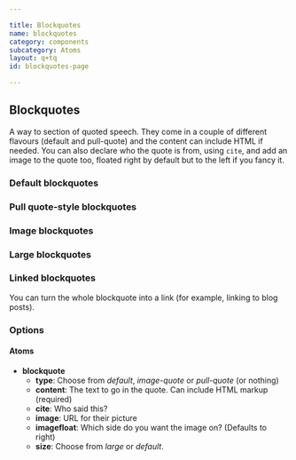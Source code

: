 ```yaml
---

title: Blockquotes
name: blockquotes
category: components
subcategory: Atoms
layout: q+tq
id: blockquotes-page

---
```


## Blockquotes

A way to section of quoted speech. They come in a couple of different flavours (default and pull-quote) and the content can include HTML if needed. You can also declare who the quote is from, using `cite`, and add an image to the quote too, floated right by default but to the left if you fancy it.

### Default blockquotes

<script>
component("blockquote", { "content": "<p>Through being involved with University of York cycling club I have discovered almost every village, every landmark, every hill, every Yorkshire oddity within a 30-mile radius of York.</p>"});
</script>
<script>
component("blockquote", { "content": "<p>Through being involved with University of York cycling club I have discovered almost every village, every landmark, every hill, every Yorkshire oddity within a 30-mile radius of York.</p>", "cite": "<p>Madeline, PhD student.</p>"});
</script>
<script>
component("blockquote", { "content": "<p>Through being involved with University of York cycling club I have discovered almost every village, every landmark, every hill, every Yorkshire oddity within a 30-mile radius of York.</p>", "cite": "<p>Madeline, PhD student.</p>", "image": "../media/madeline-250px.jpg"});
</script>
<script>
component("blockquote", { "content": "<p>Through being involved with University of York cycling club I have discovered almost every village, every landmark, every hill, every Yorkshire oddity within a 30-mile radius of York.</p>", "cite": "<p>Madeline, PhD student.</p>", "image": "../media/madeline-250px.jpg", "imagefloat":"left"});
</script>

### Pull quote-style blockquotes

<script>
component("blockquote", { "type": "pull-quote", "content": "<p>Through being involved with University of York cycling club I have discovered almost every village, every landmark, every hill, every Yorkshire oddity within a 30-mile radius of York.</p>"});
</script>
<script>
component("blockquote", { "type": "pull-quote", "content": "<p>Through being involved with University of York cycling club I have discovered almost every village, every landmark, every hill, every Yorkshire oddity within a 30-mile radius of York. </p>", "cite":"<p>Madeline, PhD student. </p>"});
</script>

### Image blockquotes

<script>
component("blockquote", { "type": "image-quote", "content": "<p>Through being involved with University of York cycling club I have discovered almost every village, every landmark, every hill, every Yorkshire oddity within a 30-mile radius of York.</p>"});
</script>
<script>
component("blockquote", { "type": "image-quote", "content": "<p>Through being involved with University of York cycling club I have discovered almost every village, every landmark, every hill, every Yorkshire oddity within a 30-mile radius of York.</p>", "cite": "<p>Madeline, PhD student.</p>"});
</script>
<script>
component("blockquote", { "type": "image-quote", "content": "<p>Through being involved with University of York cycling club I have discovered almost every village, every landmark, every hill, every Yorkshire oddity within a 30-mile radius of York.</p><p>I’ve drunk tea by the riverside at Knaresborough, I’ve eaten chips on the Filey seafront, I’ve watched gliders take off Sutton Bank and I’ve seen the monks wondering the grounds of Ampleforth.</p>", "cite": "<p>Madeline, PhD student. <span class=\"u-link\">Read Madeline's guest blog post</span>.</p>", "image": "../media/madeline-250px.jpg"});
</script>
<script>
component("blockquote", { "type": "image-quote", "content": "<p>Through being involved with University of York cycling club I have discovered almost every village, every landmark, every hill, every Yorkshire oddity within a 30-mile radius of York.</p><p>I’ve drunk tea by the riverside at Knaresborough, I’ve eaten chips on the Filey seafront, I’ve watched gliders take off Sutton Bank and I’ve seen the monks wondering the grounds of Ampleforth.</p>", "cite": "<p>Madeline, PhD student. <span class=\"u-link\">Read Madeline's guest blog post</span>.</p>", "image": "../media/madeline-250px.jpg", "imagefloat":"left"});
</script>

### Large blockquotes

<script>
component("blockquote", { "type": "pull-quote", "content": "<p>Through being involved with University of York cycling club I have discovered almost every village, every landmark, every hill, every Yorkshire oddity within a 30-mile radius of York.</p>", "cite":"<p>Madeline, PhD student.</p>", "size": "large"});
</script>
<script>
component("blockquote", { "type": "image-quote", "content": "<p>Through being involved with University of York cycling club I have discovered almost every village, every landmark, every hill, every Yorkshire oddity within a 30-mile radius of York.</p>", "cite": "<p>Madeline, PhD student. <span class=\"u-link\">Read Madeline's guest blog post</span>.</p>", "image": "../media/madeline-250px.jpg", "imagefloat":"left", "size": "large"});
</script>

### Linked blockquotes

You can turn the whole blockquote into a link (for example, linking to blog posts).

<script>
component("blockquote", { "type": "pull-quote", "content": "<p>Through being involved with University of York cycling club I have discovered almost every village, every landmark, every hill, every Yorkshire oddity within a 30-mile radius of York.</p><p>I’ve drunk tea by the riverside at Knaresborough, I’ve eaten chips on the Filey seafront, I’ve watched gliders take off Sutton Bank and I’ve seen the monks wondering the grounds of Ampleforth.</p>", "cite":"<p>Madeline, PhD student. <span class=\"u-link\">Read Madeline's guest blog post</span>.</p>", "link": "#"});
</script>
<script>
component("blockquote", { "type": "image-quote", "content": "<p>Through being involved with University of York cycling club I have discovered almost every village, every landmark, every hill, every Yorkshire oddity within a 30-mile radius of York.</p><p>I’ve drunk tea by the riverside at Knaresborough, I’ve eaten chips on the Filey seafront, I’ve watched gliders take off Sutton Bank and I’ve seen the monks wondering the grounds of Ampleforth.</p>", "cite": "<p>Madeline, PhD student. <span class=\"u-link\">Read Madeline's guest blog post</span>.</p>", "image": "../media/madeline-250px.jpg", "imagefloat":"left", "link": "#"});
</script>

### Options

#### Atoms

* **blockquote**
  * **type**: Choose from _default_, _image-quote_ or _pull-quote_ (or nothing)
  * **content**: The text to go in the quote. Can include HTML markup (required)
  * **cite**: Who said this?
  * **image**: URL for their picture
  * **imagefloat**: Which side do you want the image on? (Defaults to right)
  * **size**: Choose from _large_ or _default_.
